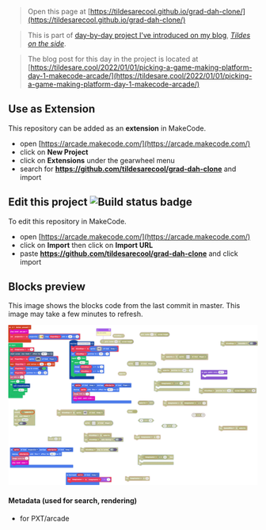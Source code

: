  


> Open this page at [https://tildesarecool.github.io/grad-dah-clone/](https://tildesarecool.github.io/grad-dah-clone/)

> This is part of [day-by-day project I've introduced on my blog](https://tildesare.cool/2021/12/31/one-per-day-the-picking-a-game-making-platform-project/), [*Tildes on the side*](https://tildesare.cool/).

> The blog post for this day in the project is located at [https://tildesare.cool/2022/01/01/picking-a-game-making-platform-day-1-makecode-arcade/](https://tildesare.cool/2022/01/01/picking-a-game-making-platform-day-1-makecode-arcade/)

## Use as Extension

This repository can be added as an **extension** in MakeCode.

* open [https://arcade.makecode.com/](https://arcade.makecode.com/)
* click on **New Project**
* click on **Extensions** under the gearwheel menu
* search for **https://github.com/tildesarecool/grad-dah-clone** and import

## Edit this project ![Build status badge](https://github.com/tildesarecool/grad-dah-clone/workflows/MakeCode/badge.svg)

To edit this repository in MakeCode.

* open [https://arcade.makecode.com/](https://arcade.makecode.com/)
* click on **Import** then click on **Import URL**
* paste **https://github.com/tildesarecool/grad-dah-clone** and click import

## Blocks preview

This image shows the blocks code from the last commit in master.
This image may take a few minutes to refresh.

![A rendered view of the blocks](https://github.com/tildesarecool/grad-dah-clone/raw/master/.github/makecode/blocks.png)

#### Metadata (used for search, rendering)

* for PXT/arcade

